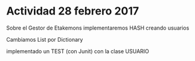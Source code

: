 # Actividad 28 febrero 2017

Sobre el Gestor de Etakemons implementaremos HASH creando usuarios

Cambiamos List por Dictionary


implementado un TEST (con Junit) con la clase USUARIO



